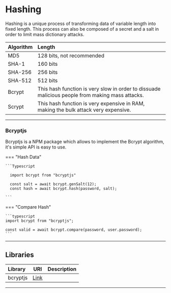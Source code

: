 # Hashing

Hashing is a unique process of transforming data of variable length into fixed length. This process can also be composed of a secret and a salt in order to limit mass dictionary attacks.

| Algorithm | Length                                                                                          |
| :-------- | :---------------------------------------------------------------------------------------------- |
| MD5       | 128 bits, not recommended                                                                       |
| SHA-1     | 160 bits                                                                                        |
| SHA-256   | 256 bits                                                                                        |
| SHA-512   | 512 bits                                                                                        |
| Bcrypt    | This hash function is very slow in order to dissuade malicious people from making mass attacks. |
| Scrypt    | This hash function is very expensive in RAM, making the bulk attack very expensive.             |

<hr/>

### Bcryptjs

Bcryptjs is a NPM package which allows to implement the Bcrypt algorithm, it's simple API is easy to use.

=== "Hash Data"

    ```Typescript

      import bcrypt from "bcryptjs"

      const salt = await bcrypt.genSalt(12);
      const hash = await bcrypt.hash(password, salt);

    ```

=== "Compare Hash"

    ```typescript
    import bcrypt from "bcryptjs";

    const valid = await bcrypt.compare(password, user.password);
    ```

<hr/>

## Libraries

| Library  |                         URI                         | Description |
| :------- | :-------------------------------------------------: | :---------- |
| bcryptjs | [Link](https://github.com/dcodeIO/bcrypt.js#readme) |             |

<hr/>
